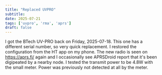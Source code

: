 ```yaml
---
title: "Replaced UVPRO"
subtitle:
date: 2025-07-21
tags: ['uvpro', 'rma', 'aprs']
draft: false
---
```


I got the BTech UV-PRO back on Friday, 2025-07-18.
This one has a different serial number,
so very quick replacement.
I restored the configuration
from the HT app on my phone.
The new radio is seen
on https://aprs.fi/ again
and I occasionally see APRSDroid report
that it's been digipeated by a nearby node.
I tested the transmit power to be 4.8W
with the small meter.
Power was previously not detected at all by the meter.

<!--more-->
